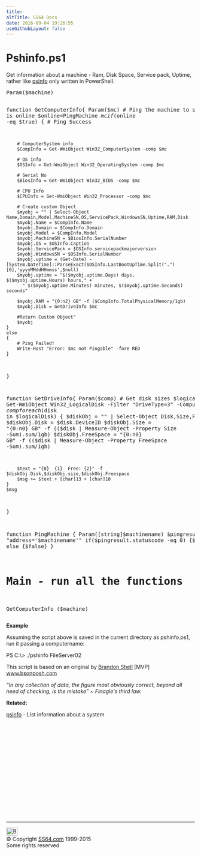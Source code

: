 ```yaml
---
title:
altTitle: SS64 Docs
date: 2016-09-04 19:26:55
useGithubLayout: false
---
```

<!-- #BeginLibraryItem "/Library/head_pssyntax.lbi" --><!-- #EndLibraryItem --><h1>Pshinfo.ps1</h1> 
<p>Get  information about a machine - Ram, Disk Space, Service pack, Uptime, rather like <a href="../nt/psinfo.html">psinfo</a> only written in PowerShell.</p>
<pre>Param($machine)

function GetComputerInfo{
    Param($mc)
    # Ping the machine to see if it is online
    $online=PingMachine $mc
    if ($online -eq $true)
    {
        # Ping Success

        # ComputerSystem info
        $CompInfo = Get-WmiObject Win32_ComputerSystem -comp $mc

        # OS info
        $OSInfo = Get-WmiObject Win32_OperatingSystem -comp $mc

        # Serial No
        $BiosInfo = Get-WmiObject Win32_BIOS -comp $mc

        # CPU Info
        $CPUInfo = Get-WmiObject Win32_Processor -comp $mc

        # Create custom Object
        $myobj = "" | Select-Object Name,Domain,Model,MachineSN,OS,ServicePack,WindowsSN,Uptime,RAM,Disk
        $myobj.Name = $CompInfo.Name
        $myobj.Domain = $CompInfo.Domain
        $myobj.Model = $CompInfo.Model
        $myobj.MachineSN = $BiosInfo.SerialNumber
        $myobj.OS = $OSInfo.Caption
        $myobj.ServicePack = $OSInfo.servicepackmajorversion
        $myobj.WindowsSN = $OSInfo.SerialNumber
        $myobj.uptime = (Get-Date) - [System.DateTime]::ParseExact($OSInfo.LastBootUpTime.Split(".")[0],'yyyyMMddHHmmss',$null)
        $myobj.uptime = "$($myobj.uptime.Days) days, $($myobj.uptime.Hours) hours," +`
          " $($myobj.uptime.Minutes) minutes, $($myobj.uptime.Seconds) seconds" 

        $myobj.RAM = "{0:n2} GB" -f ($CompInfo.TotalPhysicalMemory/1gb)
        $myobj.Disk = GetDriveInfo $mc

        #Return Custom Object"
        $myobj
    }
    else
    {
        # Ping Failed!
        Write-Host "Error: $mc not Pingable" -fore RED
    }
}

function GetDriveInfo{
    Param($comp)
    # Get disk sizes
    $logicalDisk = Get-WmiObject Win32_LogicalDisk -Filter "DriveType=3" -ComputerName $comp
    foreach($disk in $logicalDisk)
    {
        $diskObj = "" | Select-Object Disk,Size,FreeSpace
        $diskObj.Disk = $disk.DeviceID
        $diskObj.Size = "{0:n0} GB" -f (($disk | Measure-Object -Property Size -Sum).sum/1gb)
        $diskObj.FreeSpace = "{0:n0} GB" -f (($disk | Measure-Object -Property FreeSpace -Sum).sum/1gb)

        $text = "{0}  {1}  Free: {2}" -f $diskObj.Disk,$diskObj.size,$diskObj.Freespace
        $msg += $text + [char]13 + [char]10 
    }
    $msg
}

function PingMachine {
   Param([string]$machinename)
   $pingresult = Get-WmiObject win32_pingstatus -f "address='$machinename'"
   if($pingresult.statuscode -eq 0) {$true} else {$false}
}

# Main - run all the functions
GetComputerInfo ($machine) </pre>
<p>
  <b>Example</b></p>
<p>Assuming the script above is saved in the current directory as pshinfo.ps1, run it passing a computername:</p>
<p><span class="code">PS C:\&gt; ./pshinfo FileServer02 </span></p>
<p>This script is based on an original by <a href="https://groups.google.com/forum/#!original/microsoft.public.windows.powershell/UJLZYNWlVNA/4GUBHK4K0MAJ">Brandon Shell</a> [MVP] <a href="http://www.bsonposh.com/%20">www.bsonposh.com</a></p>
<p class="quote"><i>“In any collection of data, the figure most obviously correct, beyond all need of checking, is the mistake” ~ Finagle's third law. </i></p>
<p><b>Related:</b></p>
<p><a href="../nt/psinfo.html">psinfo</a> - List information about a system</p><!-- #BeginLibraryItem "/Library/foot_ps.lbi" --><p>
<!-- PowerShell300 -->
<ins class="adsbygoogle" style="display:inline-block;width:300px;height:250px" data-ad-client="ca-pub-6140977852749469" data-ad-slot="6253539900"></ins>
<script>
(adsbygoogle = window.adsbygoogle || []).push({});
</script></p>
<hr>
<div id="bl" class="footer"><a href="syntax-pshinfo.html#"><img src="../images/top.png" width="30" height="22" alt="Back to the Top"></a></div>
<div id="br" class="footer, tagline">© Copyright <a href="http://ss64.com/">SS64.com</a> 1999-2015<br>
Some rights reserved</div><!-- #EndLibraryItem -->

